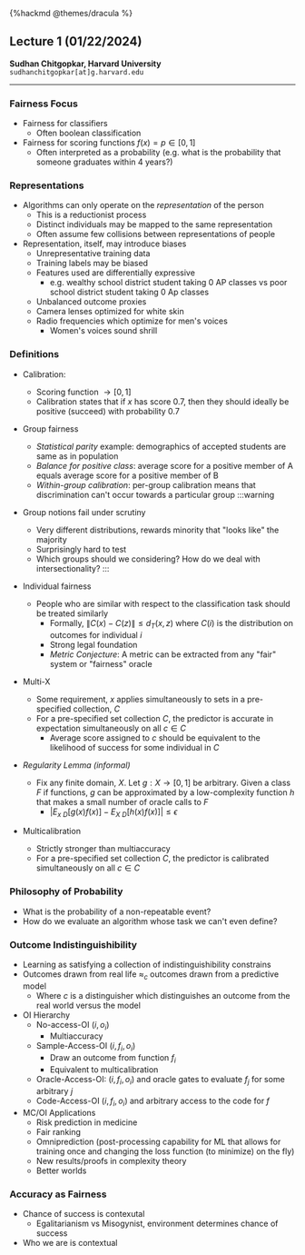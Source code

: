 {%hackmd @themes/dracula %}
## Lecture 1 (01/22/2024)
**Sudhan Chitgopkar, Harvard University** 
`sudhanchitgopkar[at]g.harvard.edu`

---

### Fairness Focus
- Fairness for classifiers
    - Often boolean classification 
- Fairness for scoring functions $f(x) = p \in [0, 1]$
    - Often interpreted as a probability (e.g. what is the probability that someone graduates within 4 years?)

### Representations
- Algorithms can only operate on the *representation* of the person
    - This is a reductionist process
    - Distinct individuals may be mapped to the same representation
    - Often assume few collisions between representations of people
- Representation, itself, may introduce biases
    - Unrepresentative training data
    - Training labels may be biased
    - Features used are differentially expressive
        - e.g. wealthy school district student taking 0 AP classes vs poor school district student taking 0 Ap classes
    - Unbalanced outcome proxies
    - Camera lenses optimized for white skin
    - Radio frequencies which optimize for men's voices
        - Women's voices sound shrill

### Definitions
- Calibration: 
    - Scoring function $\rightarrow [0, 1]$
    - Calibration states that if $x$ has score 0.7, then they should ideally be positive (succeed) with probability 0.7
- Group fairness
    - *Statistical parity* example: demographics of accepted students are same as in population
    - *Balance for positive class*: average score for a positive member of A equals average score for a positive member of B
    - *Within-group calibration*: per-group calibration means that discrimination can't occur towards a particular group
:::warning    
- Group notions fail under scrutiny
    - Very different distributions, rewards minority that "looks like" the majority
    - Surprisingly hard to test
    - Which groups should we considering? How do we deal with intersectionality?
::: 

- Individual fairness
    - People who are similar with respect to the classification task should be treated similarly
        - Formally, $\|C(x) - C(z)\| \leq d_T(x,z)$ where $C(i)$ is the distribution on outcomes for individual $i$
        - Strong legal foundation
        - *Metric Conjecture*: A metric can be extracted from any "fair" system or "fairness" oracle

- Multi-X
    - Some requirement, $x$ applies simultaneously to sets in a pre-specified collection, $C$
    - For a pre-specified set collection $C$, the predictor is accurate in expectation simultaneously on all $c \in C$
        - Average score assigned to $c$ should be equivalent to the likelihood of success for some individual in $C$
- *Regularity Lemma (informal)*
    - Fix any finite domain, $X$. Let $g: X \rightarrow [0, 1]$ be arbitrary. Given a class $F$ if functions, $g$ can be approximated by a low-complexity function $h$ that makes a small number of oracle calls to $F$
        - $| E_{x~D}[g(x)f(x)] - E_{X~D}[h(x)f(x)]| \leq \epsilon$
- Multicalibration
    - Strictly stronger than multiaccuracy
    - For a pre-specified set collection $C$, the predictor is calibrated simultaneously on all $c \in C$
### Philosophy of Probability
- What is the probability of a non-repeatable event?
- How do we evaluate an algorithm whose task we can't even define?
### Outcome Indistinguishibility
- Learning as satisfying a collection of indistinguishibility constrains
- Outcomes drawn from real life $\approx_c$ outcomes drawn from a predictive model
    - Where $c$ is a distinguisher which distinguishes an outcome from the real world versus the model
- OI Hierarchy
    - No-access-OI $(i, o_i)$
        - Multiaccuracy
    - Sample-Access-OI $(i, f_i, o_i)$
        - Draw an outcome from function $f_i$
        - Equivalent to multicalibration
    - Oracle-Access-OI: $(i, f_i, o_i)$ and oracle gates to evaluate $f_j$ for some arbitrary $j$
    - Code-Access-OI $(i, f_i, o_i)$ and arbitrary access to the code for $f$
- MC/OI Applications
    - Risk prediction in medicine
    - Fair ranking
    - Omniprediction (post-processing capability for ML that allows for training once and changing the loss function (to minimize) on the fly)
    - New results/proofs in complexity theory
    - Better worlds

### Accuracy as Fairness
- Chance of success is contexutal
    - Egalitarianism vs Misogynist, environment determines chance of success
- Who we are is contextual